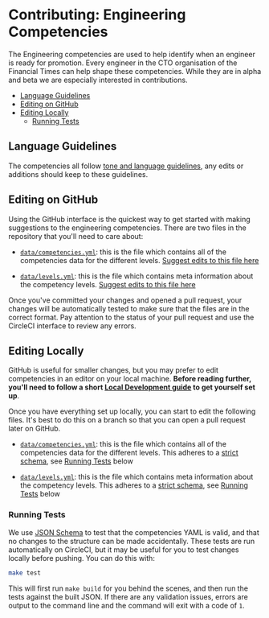 
# Contributing: Engineering Competencies

The Engineering competencies are used to help identify when an engineer is ready for promotion. Every engineer in the CTO organisation of the Financial Times can help shape these competencies. While they are in alpha and beta we are especially interested in contributions.

  - [Language Guidelines](#language-guidelines)
  - [Editing on GitHub](#editing-on-github)
  - [Editing Locally](#editing-locally)
    - [Running Tests](#running-tests)


## Language Guidelines

The competencies all follow [tone and language guidelines](language.md), any edits or additions should keep to these guidelines.


## Editing on GitHub

Using the GitHub interface is the quickest way to get started with making suggestions to the engineering competencies. There are two files in the repository that you'll need to care about:

  - [`data/competencies.yml`](../data/competencies.yml): this is the file which contains all of the competencies data for the different levels. [Suggest edits to this file here](https://github.com/Financial-Times/engineering-progression/edit/master/data/competencies.yml)

  - [`data/levels.yml`](../data/levels.yml): this is the file which contains meta information about the competency levels. [Suggest edits to this file here](https://github.com/Financial-Times/engineering-progression/edit/master/data/levels.yml)

Once you've committed your changes and opened a pull request, your changes will be automatically tested to make sure that the files are in the correct format. Pay attention to the status of your pull request and use the CircleCI interface to review any errors.


## Editing Locally

GitHub is useful for smaller changes, but you may prefer to edit competencies in an editor on your local machine. **Before reading further, you'll need to follow a short [Local Development guide](local-development.md) to get yourself set up**.

Once you have everything set up locally, you can start to edit the following files. It's best to do this on a branch so that you can open a pull request later on GitHub.

  - [`data/competencies.yml`](../data/competencies.yml): this is the file which contains all of the competencies data for the different levels. This adheres to a [strict schema](../test/schema/competencies.json), see [Running Tests](#running-tests) below

  - [`data/levels.yml`](../data/levels.yml): this is the file which contains meta information about the competency levels. This adheres to a [strict schema](../test/schema/levels.json), see [Running Tests](#running-tests) below


### Running Tests

We use [JSON Schema](https://json-schema.org/) to test that the competencies YAML is valid, and that no changes to the structure can be made accidentally. These tests are run automatically on CircleCI, but it may be useful for you to test changes locally before pushing. You can do this with:

```sh
make test
```

This will first run `make build` for you behind the scenes, and then run the tests against the built JSON. If there are any validation issues, errors are output to the command line and the command will exit with a code of `1`.
